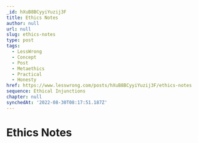```yaml
---
_id: hXuB8BCyyiYuzij3F
title: Ethics Notes
author: null
url: null
slug: ethics-notes
type: post
tags:
  - LessWrong
  - Concept
  - Post
  - Metaethics
  - Practical
  - Honesty
href: https://www.lesswrong.com/posts/hXuB8BCyyiYuzij3F/ethics-notes
sequence: Ethical Injunctions
chapter: null
synchedAt: '2022-08-30T08:17:51.187Z'
---
```

# Ethics Notes

